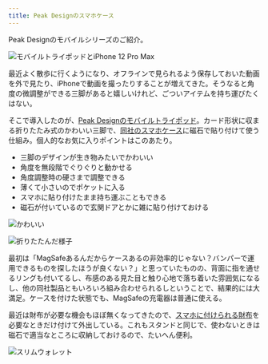 ```yaml
---
title: Peak Designのスマホケース
---
```

Peak Designのモバイルシリーズのご紹介。

![](https://lh6.googleusercontent.com/UJkSlupFLNh67hxpA7BiOflCg3RlHYLB5YGk6G4q8f6svgsjyBxygS43Fugn6Ik4pONI5fX-YSxKXCd1cctjNz1TWovPfo736z3eXGPVMwCgvgC0270NaasTJoSxzyilMmf0DsJtpor2KsmCVqXsz4xwqGrZTs-GDBdzLWI_zL2lIfuMKflXU9Y0IljH "モバイルトライポッドとiPhone 12 Pro Max")

最近よく散歩に行くようになり、オフラインで見られるよう保存しておいた動画を外で見たり、iPhoneで動画を撮ったりすることが増えてきた。そうなると角度の微調整ができる三脚があると嬉しいけれど、ごついアイテムを持ち運びたくはない。

そこで導入したのが、[Peak Designのモバイルトライポッド](https://www.amazon.co.jp/dp/B09FRZPLL3)。カード形状に収まる折りたたみ式のかわいい三脚で、[同社のスマホケース](https://www.amazon.co.jp/dp/B09FP3HP7Z?)に磁石で貼り付けて使う仕組み。個人的なお気に入りポイントはこのあたり。

*   三脚のデザインが生き物みたいでかわいい
*   角度を無段階でぐりぐりと動かせる
*   角度調整時の硬さまで調整できる
*   薄くて小さいのでポケットに入る
*   スマホに貼り付けたまま持ち運ぶこともできる
*   磁石が付いているので玄関ドアとかに雑に貼り付けておける

![](https://lh4.googleusercontent.com/oQxzJus1t9jF-QK65ptw_aNKaO0c15aqJohZS_RMDbbGzINIVnx9HkIKE88MXtV9apNnv9qaAHfTQJVFXddvA7iCQc7h9ib_Iu4kxbJBzytvT64VnCXVh6W3QXTTf2GpD628T6R6jVSlG-559JOwU9DYmJigVgnUS3JzveoDhIJ6uwugBv3u5qRYCifN "かわいい")

![](https://lh3.googleusercontent.com/_0J3jHA4j7Mr711HQiUFt0Rx_WYEwi8GktRVPgvNa-85IHA8OqfS8ZzuyHmM75Z4OYoAXzH04vlyUUAtxdyGKdnDLttNOuGEf3VR_eL-DnZFAtb8eTB1ApFF6AZp-NxbebgyiyLSL48Xh3Eax6QlnYV9IQ7aUmAZ_zZ1wWGY0_otoKsztgvASUPssGDo "折りたたんだ様子")

最初は「MagSafeあるんだからケースあるの非効率的じゃない？バンパーで運用できるものを探したほうが良くない？」と思っていたものの、背面に指を通せるリングも付いてるし、布感のある見た目と触り心地で落ち着いた雰囲気になるし、他の同社製品ともいろいろ組み合わせられるしということで、結果的には大満足。ケースを付けた状態でも、MagSafeの充電器は普通に使える。

最近は財布が必要な機会もほぼ無くなってきたので、[スマホに付けられる財布](https://www.amazon.co.jp/dp/B09FSGW671)を必要なときだけ付けて外出している。これもスタンドと同じで、使わないときは磁石で適当なところに収納しておけるので、たいへん便利。

![](https://lh3.googleusercontent.com/ZkOjsbCxiA9MqBL-sdDwSE5dxtHmjL1gv7O32FnHoGLOZsRp1Uu9AcC1WLdi37teXPhv47B4iRm4ZrWU7xO1vPzP4JgvO4mnMsMNPwGVurmmebtNQqUsSSEWjwHBfh3T9UbxWbOnC_Ng4D09mfDnV3DrDq19e9IY-67jg17Rrn158HQfzEzxu2NEPdk6 "スリムウォレット")
